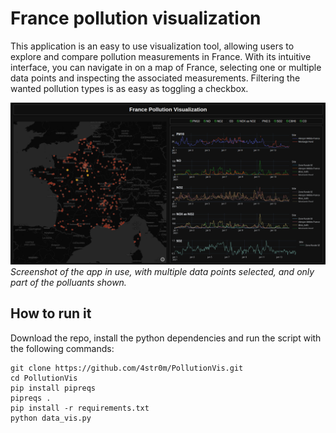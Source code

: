 # France pollution visualization

This application is an easy to use visualization tool, allowing users to explore and compare pollution measurements in France.
With its intuitive interface, you can navigate in on a map of France, selecting one or multiple data points and inspecting the associated measurements. Filtering the wanted pollution types is as easy as toggling a checkbox.

![](data_vis.png)
*Screenshot of the app in use, with multiple data points selected, and only part of the polluants shown.*

## How to run it

Download the repo, install the python dependencies and run the script with the following commands:

```
git clone https://github.com/4str0m/PollutionVis.git
cd PollutionVis
pip install pipreqs
pipreqs .
pip install -r requirements.txt
python data_vis.py
```